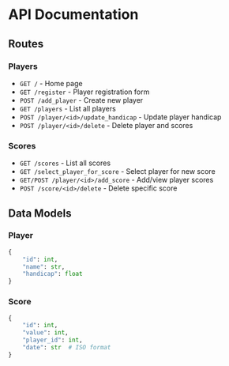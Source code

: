 # API Documentation

## Routes

### Players
- `GET /` - Home page
- `GET /register` - Player registration form
- `POST /add_player` - Create new player
- `GET /players` - List all players
- `POST /player/<id>/update_handicap` - Update player handicap
- `POST /player/<id>/delete` - Delete player and scores

### Scores
- `GET /scores` - List all scores
- `GET /select_player_for_score` - Select player for new score
- `GET/POST /player/<id>/add_score` - Add/view player scores
- `POST /score/<id>/delete` - Delete specific score

## Data Models

### Player
```python
{
    "id": int,
    "name": str,
    "handicap": float
}
```

### Score
```python
{
    "id": int,
    "value": int,
    "player_id": int,
    "date": str  # ISO format
}
```